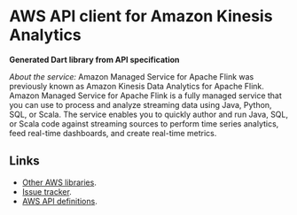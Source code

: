 # AWS API client for Amazon Kinesis Analytics

**Generated Dart library from API specification**

*About the service:*
<note>
Amazon Managed Service for Apache Flink was previously known as Amazon
Kinesis Data Analytics for Apache Flink.
</note>
Amazon Managed Service for Apache Flink is a fully managed service that you
can use to process and analyze streaming data using Java, Python, SQL, or
Scala. The service enables you to quickly author and run Java, SQL, or Scala
code against streaming sources to perform time series analytics, feed
real-time dashboards, and create real-time metrics.

## Links

- [Other AWS libraries](https://github.com/agilord/aws_client/tree/master/generated).
- [Issue tracker](https://github.com/agilord/aws_client/issues).
- [AWS API definitions](https://github.com/aws/aws-sdk-js/tree/master/apis).
